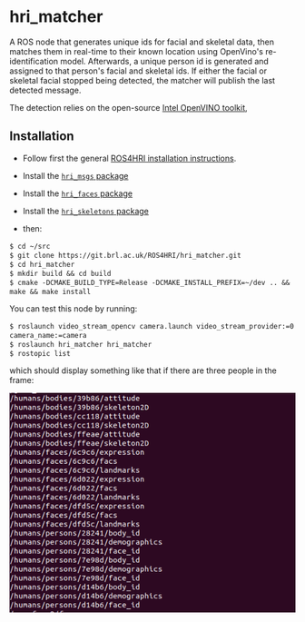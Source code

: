 hri_matcher
=============

A ROS node that generates unique ids for facial and skeletal data, then matches them in real-time to their known location using OpenVino's re-identification model. Afterwards, a unique person id is generated and assigned to that person's facial and skeletal ids. If either the facial or skeletal facial stopped being detected, the matcher will publish the last detected message. 

The detection relies on the open-source [Intel OpenVINO toolkit](https://docs.openvinotoolkit.org/),



Installation
------------

- Follow first the general [ROS4HRI installation instructions](https://caidin.brl.ac.uk/ROS4HRI/main/blob/master/README.md).

- Install the [`hri_msgs` package](https://git.brl.ac.uk/ROS4HRI/hri_msgs/blob/master/README.md)

- Install the [`hri_faces` package](https://caidin.brl.ac.uk/ROS4HRI/hri_faces/blob/master/README.md)

-  Install the [`hri_skeletons` package](https://caidin.brl.ac.uk/ROS4HRI/hri_skeletons/blob/master/README.md)

- then:

```
$ cd ~/src
$ git clone https://git.brl.ac.uk/ROS4HRI/hri_matcher.git
$ cd hri_matcher
$ mkdir build && cd build
$ cmake -DCMAKE_BUILD_TYPE=Release -DCMAKE_INSTALL_PREFIX=~/dev .. && make && make install
```

You can test this node by running:
```
$ roslaunch video_stream_opencv camera.launch video_stream_provider:=0 camera_name:=camera
$ roslaunch hri_matcher hri_matcher
$ rostopic list
```

which should display something like that if there are three people in the frame:

![Topics](docs/Screenshot_topics.png)

